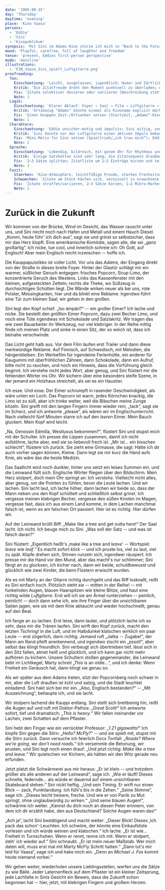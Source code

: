 ```yaml
---
date: '1985-08-15'
day: 'Thursday'
daytime: 'evening'
place: 'Kino Vaasa'
persons:
  - 'Eddie'
  - 'Sini'
  - 'Kinopublikum'
synopsis: 'Mit Sini im Adams-Kino stürze ich mich in "Back to the Future"; zwischen Popcorn, Englischangst, Pointen und Sinis Luftgitarre lacht sich die Freiheit in uns fest, und wir tragen Zitate in die Vaasa‑Nacht.'
mood: 'Playful, carefree, full of laughter and freedom'
tense: 'present, Eddies first-person perspective'
mode: 'mainline'
illustrations:
  - 'FIN_Vaasa_Sini_spielt_Luftgitarre.png'
proofreading:
  Ton:
    Einschaetzung: 'Leicht, ausgelassen, jugendlich; Humor und Zärtlichkeit greifen ineinander; spürbares Freiheitsgefühl.'
    Kritik: 'Die Zitatfreude droht den Moment punktuell zu überladen; einzelne Reflexionssätze klingen erwachsener als Eddies sonstige Stimme.'
    Fix: 'Zitate selektiver dosieren oder variieren (Beschreibung statt Vollzitat); 1–2 reife Reflexionen in unmittelbare Reaktionen umformen; kurze Verschnaufmomente für Rhythmus setzen.'
    Note: 2
  Logik:
    Einschaetzung: 'Klarer Ablauf: Foyer → Saal → Film → Luftgitarre → nächtiges Nachglühen; Englischangst und Verständniskurve sind stimmig.'
    Kritik: 'Ortsbezug "Adams" könnte einmal als Kinoname explizit markiert werden; Popcorn-Übelkeit sehr stark, aber humoristisch getragen.'
    Fix: 'Einen knappen Zeit-/Ortsanker setzen (Startzeit, „Adams“-Kino benennen); Popcorn-Gag mit einem Halbsatz erden (zu schneller Start/zu wenig Abendessen).'
    Note: 1
  Charaktere:
    Einschaetzung: 'Eddie unsicher-mutig und impulsiv; Sini witzig, unerschrocken und zärtlich – starke, liebevolle Dynamik.'
    Kritik: 'Sini könnte vor der Luftgitarre einen aktiven Impuls bekommen; Eddies innerer Kippmoment (peinlich → mitreißen lassen) ließe sich noch schärfen.'
    Fix: 'Mini-Motiv für Sini setzen (Spieltrieb/„ich trau mich“); Eddies Umschaltsekunde mit einem physischen Detail zeigen (Atem, Hand am Stuhllehnenrand).'
    Note: 2
  Sprache:
    Einschaetzung: 'Lebendig, bildreich, mit gutem Ohr für Rhythmus und Dialog.'
    Kritik: 'Einige Satzketten sind sehr lang; die Zitatsequenz draußen wirkt ausufernd.'
    Fix: '2–3 Sätze splitten; Zitatliste um 1–2 Einträge kürzen und teils paraphrasieren; Adjektivdichte minimal reduzieren.'
    Note: 2
  Fazit:
    Staerken: 'Kino-Atmosphäre, leichtfüßige Freude, starkes Freiheitsmotiv, ikonischer Luftgitarren-Moment.'
    Schwaechen: 'Zitate am Stück häufen sich, vereinzelt zu erwachsene Reflexionen, teils lange Satzketten.'
    Fix: 'Zitate straffen/variieren, 2–3 Sätze kürzen, 1–2 Mikro‑Marker für Zeit/Ort setzen, Eddies Kippmoment pointieren.'
    Note: 2
---
```


# Zurück in die Zukunft

Wir kommen von der Brücke, Wind im Gesicht, das Wasser rauscht unter uns, und
Sini riecht noch nach Hafen und Metall und einem Hauch Diesel. „Komm, heute
führ' ich dich aus“, sagt sie und grinst so selbstsicher, dass mir das Herz
klopft. Eine amerikanische Komödie, sagen alle, die sei „ganz großartig“. Ich
nicke, tue cool, und innerlich schreie ich: Oh Gott, auf Englisch! Aber mein
Englisch reicht inzwischen -- hoffe ich.

Die Kauppapuistikko ist voller Licht. Vor uns das *Adams*, der Eingang direkt
von der Straße in dieses breite Foyer. Hinter der Glastür schlägt mir ein
warmer, süßlicher Geruch entgegen: frisches Popcorn, Sirup-Limo, der
konzentrierte Geruch des Westens. Links das Kassenfenster mit den kleinen,
aufgesteckten Zetteln; rechts die Theke, wo Süßzeug in durchsichtigen Schütten
liegt. Die Wände wirken neuer als bei uns, rote Polster, Messingkanten, hier und
da blinkt eine Reklame. Irgendwo führt eine Tür zum kleinen Saal; wir gehen in
den großen.

Sini legt den Kopf schief. „Iso ämpäri?“ -- ein großer Eimer? Ich lache und
nicke. Sie bestellt den *größten* Eimer Popcorn, dazu zwei Becher Limo, und noch
eine Tüte irgendwas mit Schokolade und Salzlakritz. Wir tragen das wie zwei
Bauarbeiter ihr Werkzeug, nur viel klebriger. In der Reihe mittig finde ich
meinen Platz und sinke in einen Sitz, der so weich ist, dass ich beinahe
verschwinde.

Das Licht geht halb aus. Vor dem Film laufen erst Trailer und dann diese
merkwürdige Reklame. Auf Finnisch, auf Schwedisch, mit Melodien, die
hängenbleiben. Ein Werbefilm für irgendeine Ferienhütte, ein anderer für
Kaugummi mit überfröhlichen Zähnen, dann Schokolade, dann ein Aufruf, bitte
nicht zu rauchen, und noch ein Hinweis, dass die Vorführung gleich beginnt. Ich
verstehe nicht jedes Wort, aber genug, und Sini flüstert mir die fehlenden
Wörter ins Ohr. Wir kichern über eine besonders steife Szene, in der jemand ein
Holzhaus streichelt, als sei es ein Haustier.

Ich esse. Und esse. Der Eimer schrumpft in rasender Geschwindigkeit, als wäre
unten ein Loch. Das Popcorn ist warm, jedes Körnchen knackig, die Limo ist zu
süß, aber ich trinke weiter, weil die Bläschen meine Zunge kitzeln. Sini greift
mit den langen Fingern immer wieder rein, „tack“, sagt sie im Scherz, und ich
antworte „please“, als wären wir im Englischunterricht. Nach vielleicht fünf
Minuten starre ich auf den *leeren* Eimer. Mein Bauch gluckert. Mein Kopf wird
leicht.

„Na, Genossin Edmilla, Westluxus bekommen?“, flüstert Sini und stupst mich mit
der Schulter. Ich presse die Lippen zusammen, damit ich nicht aufstöhne, lache
aber, weil sie so liebevoll frech ist. „Mir ist… ein bisschen schlecht“,
flüstere ich zurück. Sie zieht eine Grimasse, die sagt: Hätte ich dir auch
vorher sagen können, Kleine. Dann legt sie mir kurz die Hand aufs Knie, als wäre
das die beste Medizin.

Das Saallicht wird noch dunkler, hinter uns setzt ein leises Summen ein, und die
Leinwand füllt sich. Englische Wörter fliegen über den Bildschirm. Mein Herz
stolpert, doch mein Ohr springt an: Ich *verstehe*. Vielleicht nicht alles, aber
genug, um die Pointen zu fühlen, bevor die Leute lachen. Und wir lachen. Sini
lacht laut, ich lache höher, dann lachen wir beide so, dass der Mann neben uns
den Kopf schüttelt und schließlich selbst grinst. Ich vergesse meinen klebrigen
Becher, vergesse den süßen Knoten im Magen, vergesse fast, dass ich aus einem
Land komme, in dem Lachen manchmal falsch ist, wenn es am falschen Ort passiert.
Hier ist es richtig. Hier dürfen wir.

Auf der Leinwand brüllt Biff: „Make like a tree and get outta here!“ Der Saal
lacht. Ich nicht. Ich beuge mich zu Sini. „Was soll der Satz -- und was ist
falsch daran?“

Sini flüstert: „Eigentlich heißt's ‚make like a tree and *leave*' -- Wortspiel:
*leave* wie *leaf*.“ Es macht sofort *klick* -- und ich pruste los, viel zu
laut, viel zu spät. Köpfe drehen sich, Stirnen runzeln sich, irgendwer räuspert.
Ich presse mir die Hand vor den Mund, aber das macht's nur schlimmer; Sini fängt
an zu glucksen, ich kicher nach, dann wir beide, schuldbewusst und glücklich wie
zwei Kinder, die beim Flüstern erwischt wurden.

Als es mit Marty an der Gitarre richtig durchgeht und das Riff losknallt, reißt
es Sini einfach hoch. Plötzlich steht sie -- mitten in der Reihe! -- mit
funkelnden Augen, blauen Haarspitzen wie kleine Blitze, und haut eine richtig
wilde *Luftgitarre*. Erst will ich sie am Ärmel runterziehen -- peinlich,
peinlich! -- doch dann sehe ich, wie ihre Finger über die unsichtbaren Saiten
jagen, wie sie mit dem Knie abtaucht und wieder hochschnellt, genau auf den
Beat.

Ich fange an zu lachen. Erst leise, dann lauter, und plötzlich lache ich so
sehr, dass mir die Tränen laufen. Sini wirft den Kopf zurück, macht den letzten
*Tschring!* in die Luft, und im Halbdunkel klatschen wirklich ein paar Leute --
erst zögerlich, dann richtig. Jemand ruft „Jatka -- Zugabe!“, der Mann am Rand
pfeift anerkennend, und irgendwo zischt ein „pssst!“, aber selbst das klingt
freundlich. Sini verbeugt sich übertrieben tief, lässt sich in den Sitz fallen,
atmet heiß und glücklich, und ich kann gar nicht mehr aufhören zu kichern.
Unsere Schultern stoßen gegeneinander, die Leinwand bebt im Lichtkegel, Marty
schreit „This is an oldie…“, und ich denke: Wenn Freiheit ein Geräusch hat, dann
klingt sie genau so.

Als wir später aus dem Adams treten, sitzt der Popcornberg noch schwer in mir,
aber die Luft draußen ist kühl und salzig, und die Stadt leuchtet einladend.
Sini hakt sich bei mir ein. „Also, Englisch bestanden?“ -- „Mit Auszeichnung“,
behaupte ich, und sie lacht.

Wir stolpern lachend die Kauppi entlang. Sini stellt sich breitbeinig hin, reißt
die Augen auf und ruft mit Doktor-Pathos: „*Great Scott!*“ Ich antworte sofort,
tief und dramatisch: „*This is heavy.*“ Wir fallen ineinander vor Lachen, zwei
Schatten auf dem Pflaster.

Sini hebt den Finger wie ein verrückter Professor: „*1.21 gigawatts!*“ Ich
klopfe Sini gegen die Stirn: „*Hello? McFly?*“ -- und sie spielt mit, stupst mit
die Stirn zurück. Dann versuche ich feierlich Docs Tonfall: „*Roads? Where we're
going, we don't need roads.*“ Ich versemmle die Betonung, wir prusten, und Sini
legt noch einen drauf: „Und jetzt richtig: *Make like a tree and leave.*“ Wir
quietschen vor Kichern, als hätten wir den Witz gerade neu erfunden.

Jetzt platzt die Schwärmerei aus mir heraus: „Er ist klein -- und trotzdem
größer als alle anderen auf der Leinwand“, sage ich. „Wie er läuft! Dieses
schnelle, federnde… als würde er dauernd auf einem unsichtbaren Skateboard
stehen.“ Sini nickt heftig. „Und sein Timing. Er wirft nur einen Blick -- zack,
Punktlandung. Ich fühl's bis in die Zehen.“ „Seine Stimme“, sage ich. „Dieses
leicht heisere, freche. Und wie er von Panik zu Mut springt, ohne unglaubwürdig
zu wirken.“ „Und seine blauen Augen!“, schwärme ich weiter. „Kannst du dich noch
an diesen Peter erinnern, von dem ich dir erzählt habe, den aus Deutschland?
Solche Augen waren das!“

„Ach ja“, lacht Sini bestätigend und macht weiter: „Dieser Blick! Dieses ‚Ich
pack das schon'-Leuchten. Ich schwöre, der könnte eine Einkaufsliste vorlesen
und ich würde weinen und klatschen.“ Ich lache. „Er ist wie… Freiheit in
Turnschuhen. Wenn er rennt, renne ich mit. Wenn er stolpert, steh' ich wieder
auf.“ Sini schnaubt. „Er ist mein neuer Maßstab. Wer mich daten will, muss erst
mal mit Marty McFly Schritt halten.“ „Dann tut's mir leid für Vaasa“, sage ich
und hake mich ein. „Denn an *Michael J. Fox* kommt heute niemand vorbei.“

Wir gehen weiter, wiederholen unsere Lieblingsstellen, werfen uns die Sätze zu
wie Bälle. Jeder Laternenfleck auf dem Pflaster ist ein kleiner Zeitsprung, jede
Lachfalte in Sinis Gesicht ein Beweis, dass die Zukunft schon begonnen hat --
hier, jetzt, mit klebrigen Fingern und großem Herzen.
